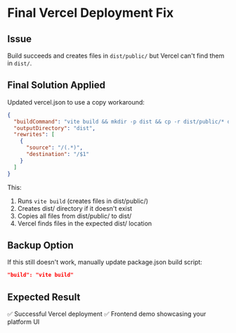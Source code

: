 # Final Vercel Deployment Fix

## Issue
Build succeeds and creates files in `dist/public/` but Vercel can't find them in `dist/`.

## Final Solution Applied
Updated vercel.json to use a copy workaround:

```json
{
  "buildCommand": "vite build && mkdir -p dist && cp -r dist/public/* dist/ 2>/dev/null || true",
  "outputDirectory": "dist",
  "rewrites": [
    {
      "source": "/(.*)",
      "destination": "/$1"
    }
  ]
}
```

This:
1. Runs `vite build` (creates files in dist/public/)
2. Creates dist/ directory if it doesn't exist
3. Copies all files from dist/public/ to dist/
4. Vercel finds files in the expected dist/ location

## Backup Option
If this still doesn't work, manually update package.json build script:
```json
"build": "vite build"
```

## Expected Result
✅ Successful Vercel deployment
✅ Frontend demo showcasing your platform UI